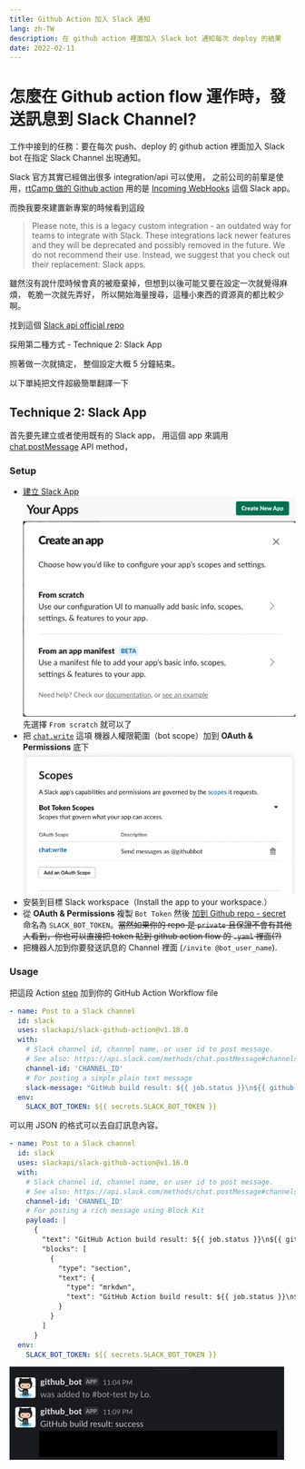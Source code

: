 ```yaml
---
title: Github Action 加入 Slack 通知
lang: zh-TW
description: 在 github action 裡面加入 Slack bot 通知每次 deploy 的結果
date: 2022-02-11
---
```


# 怎麼在 Github action flow 運作時，發送訊息到 Slack Channel?

工作中接到的任務：要在每次 push、deploy 的 github action 裡面加入 Slack bot 在指定 Slack Channel 出現通知。

Slack 官方其實已經做出很多 integration/api 可以使用，
之前公司的前輩是使用，[rtCamp 做的 Github action](https://github.com/rtCamp/action-slack-notify)
用的是 [Incoming WebHooks](https://lubn.slack.com/apps/A0F7XDUAZ-incoming-webhooks?tab=more_info) 這個 Slack app。

而換我要來建置新專案的時候看到這段

> Please note, this is a legacy custom integration - an outdated way for teams to integrate with Slack. These integrations lack newer features and they will be deprecated and possibly removed in the future. We do not recommend their use. Instead, we suggest that you check out their replacement: Slack apps.

雖然沒有說什麼時候會真的被廢棄掉，但想到以後可能又要在設定一次就覺得麻煩，
乾脆一次就先弄好，
所以開始海量搜尋，這種小東西的資源真的都比較少啊。

找到這個 [Slack api official repo](https://github.com/slackapi/slack-github-action)

採用第二種方式 - Technique 2: Slack App

照著做一次就搞定，
整個設定大概 5 分鐘結束。

以下單純把文件超級簡單翻譯一下

## Technique 2: Slack App

首先要先建立或者使用既有的 Slack app，
用這個 app 來調用 [chat.postMessage](https://api.slack.com/methods/chat.postMessage) API method，

### Setup

- [建立 Slack App][apps]
  ![](./images/2022-02-11-01-06-23.png)
  ![](./images/2022-02-11-01-07-37.png)
  先選擇 `From scratch` 就可以了
- 把 [`chat.write`](https://api.slack.com/scopes/chat:write) 這項 機器人權限範圍（bot scope）加到 **OAuth & Permissions** 底下
  ![](./images/2022-02-11-01-09-00.png)
- 安裝到目標 Slack workspace（Install the app to your workspace.）
- 從 **OAuth & Permissions** 複製 `Bot Token` 然後 [加到 Github repo - secret][repo-secret] 命名為 `SLACK_BOT_TOKEN`。~~當然如果你的 repo 是 `private` 且保證不會有其他人看到，你也可以直接把 token 貼到 github action flow 的 `.yaml` 裡面(?)~~
- 把機器人加到你要發送訊息的 Channel 裡面 (`/invite @bot_user_name`).

### Usage

把這段 Action [step](job-step) 加到你的 GitHub Action Workflow file

```yaml
- name: Post to a Slack channel
  id: slack
  uses: slackapi/slack-github-action@v1.18.0
  with:
    # Slack channel id, channel name, or user id to post message.
    # See also: https://api.slack.com/methods/chat.postMessage#channels
    channel-id: 'CHANNEL_ID'
    # For posting a simple plain text message
    slack-message: "GitHub build result: ${{ job.status }}\n${{ github.event.pull_request.html_url || github.event.head_commit.url }}"
  env:
    SLACK_BOT_TOKEN: ${{ secrets.SLACK_BOT_TOKEN }}
```

可以用 JSON 的格式可以去自訂訊息內容。

```yaml
- name: Post to a Slack channel
  id: slack
  uses: slackapi/slack-github-action@v1.16.0
  with:
    # Slack channel id, channel name, or user id to post message.
    # See also: https://api.slack.com/methods/chat.postMessage#channels
    channel-id: 'CHANNEL_ID'
    # For posting a rich message using Block Kit
    payload: |
      {
        "text": "GitHub Action build result: ${{ job.status }}\n${{ github.event.pull_request.html_url || github.event.head_commit.url }}",
        "blocks": [
          {
            "type": "section",
            "text": {
              "type": "mrkdwn",
              "text": "GitHub Action build result: ${{ job.status }}\n${{ github.event.pull_request.html_url || github.event.head_commit.url }}"
            }
          }
        ]
      }
  env:
    SLACK_BOT_TOKEN: ${{ secrets.SLACK_BOT_TOKEN }}
```

![](./images/2022-02-11-00-42-33.png)

[job-step]: https://docs.github.com/en/actions/learn-github-actions/workflow-syntax-for-github-actions#jobsjob_idsteps
[repo-secret]: https://docs.github.com/en/free-pro-team@latest/actions/reference/encrypted-secrets#creating-encrypted-secrets-for-a-repository
[apps]: https://api.slack.com/apps
